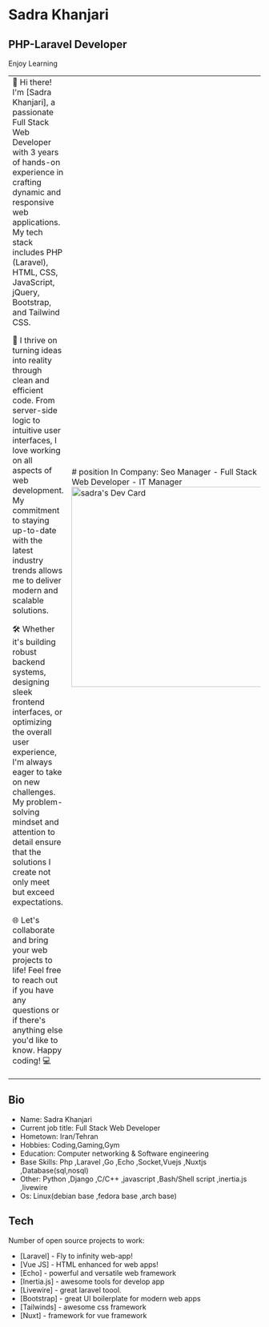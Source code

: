 # Sadra Khanjari

## PHP-Laravel Developer

Enjoy Learning 


<table>
  <tr>
    <td valign="center">
     👋 Hi there! I'm [Sadra Khanjari], a passionate Full Stack Web Developer with 3 years of hands-on experience in crafting dynamic and responsive web applications. My tech stack includes PHP (Laravel), HTML, CSS, JavaScript, jQuery, Bootstrap, and Tailwind CSS.

🚀 I thrive on turning ideas into reality through clean and efficient code. From server-side logic to intuitive user interfaces, I love working on all aspects of web development. My commitment to staying up-to-date with the latest industry trends allows me to deliver modern and scalable solutions.

🛠️ Whether it's building robust backend systems, designing sleek frontend interfaces, or optimizing the overall user experience, I'm always eager to take on new challenges. My problem-solving mindset and attention to detail ensure that the solutions I create not only meet but exceed expectations.

🌐 Let's collaborate and bring your web projects to life! Feel free to reach out if you have any questions or if there's anything else you'd like to know. Happy coding! 💻
<td >
# position In Company: Seo Manager - Full Stack Web Developer - IT Manager
     <a href="https://app.daily.dev/sadrakhanjari"><img src="https://api.daily.dev/devcards/31570f2d7a37471595672b4527ec6edc.png?r=b42" width="400" alt="sadra's Dev Card"/></a>
    </td>
    
  </tr>
  </table>

## Bio

- Name: Sadra Khanjari
- Current job title: Full Stack Web Developer
- Hometown: Iran/Tehran
- Hobbies: Coding,Gaming,Gym
- Education: Computer networking & Software engineering
-  Base Skills: 
    Php ,Laravel ,Go ,Echo ,Socket,Vuejs ,Nuxtjs ,Database(sql,nosql)
- Other: 
    Python ,Django ,C/C++ ,javascript ,Bash/Shell script ,inertia.js ,livewire
- Os: Linux(debian base ,fedora base ,arch base)

## Tech

Number of open source projects to work:
- [Laravel] - Fly to infinity web-app!
- [Vue JS] - HTML enhanced for web apps!
- [Echo] -  powerful and versatile web framework
- [Inertia.js] - awesome tools for develop app
- [Livewire] - great laravel toool.
- [Bootstrap] - great UI boilerplate for modern web apps
- [Tailwinds] - awesome css framework
- [Nuxt] - framework for vue framework
